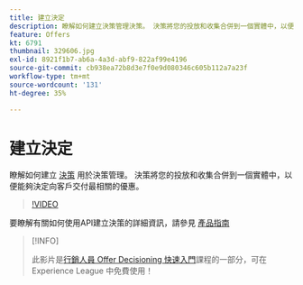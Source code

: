 ```yaml
---
title: 建立決定
description: 瞭解如何建立決策管理決策。 決策將您的投放和收集合併到一個實體中，以便能夠決定向客戶交付最相關的優惠。
feature: Offers
kt: 6791
thumbnail: 329606.jpg
exl-id: 8921f1b7-ab6a-4a3d-abf9-822af99e4196
source-git-commit: cb938ea72b8d3e7f0e9d080346c605b112a7a23f
workflow-type: tm+mt
source-wordcount: '131'
ht-degree: 35%

---
```


# 建立決定

瞭解如何建立 [決策](https://experienceleague.adobe.com/docs/journey-optimizer/using/offer-decisioniong/create-manage-activities/create-offer-activities.html?lang=zh-Hant) 用於決策管理。 決策將您的投放和收集合併到一個實體中，以便能夠決定向客戶交付最相關的優惠。

>[!VIDEO](https://video.tv.adobe.com/v/329606?quality=12&learn=on)

要瞭解有關如何使用API建立決策的詳細資訊，請參見 [產品指南](https://experienceleague.adobe.com/docs/journey-optimizer/using/offer-decisioniong/api-reference/activities-api/create.html?lang=zh-Hant)

>[!INFO]
>
> 此影片是[行銷人員 Offer Decisioning 快速入門](https://experienceleague.adobe.com/?recommended=ExperiencePlatform-U-1-2020.1.offerdecisioning?lang=zh-Hant)課程的一部分，可在 Experience League 中免費使用！
